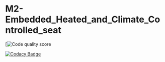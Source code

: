 # M2-Embedded_Heated_and_Climate_Controlled_seat


[![Code quality score](https://api.codiga.io/project/30276/score/svg)




[![Codacy Badge](https://app.codacy.com/project/badge/Grade/ec7688dd06524f38a1e01c746144bc65)](https://www.codacy.com/gh/swathikanumuri36/M2-Embedded_Heated-and-Climate-controlled-Seat/dashboard?utm_source=github.com&amp;utm_medium=referral&amp;utm_content=swathikanumuri36/M2-Embedded_Heated-and-Climate-controlled-Seat&amp;utm_campaign=Badge_Grade)
